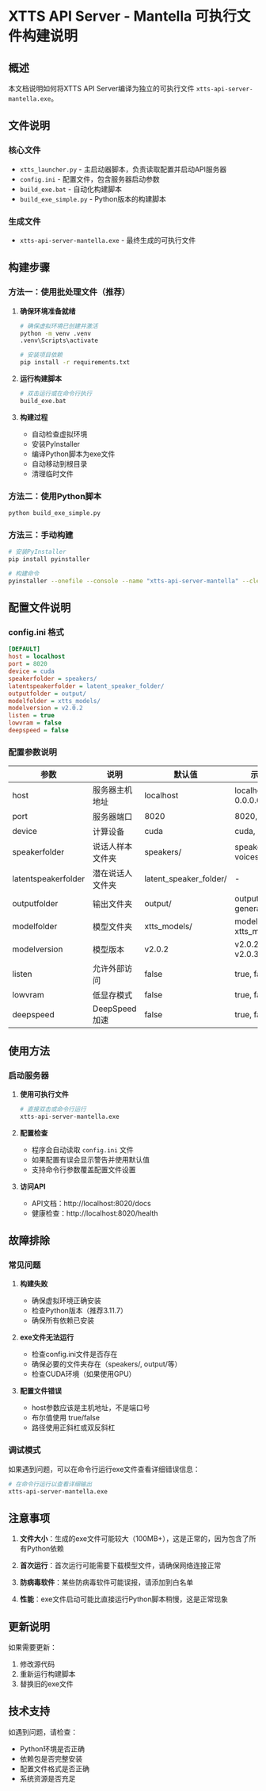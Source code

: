 # XTTS API Server - Mantella 可执行文件构建说明

## 概述

本文档说明如何将XTTS API Server编译为独立的可执行文件 `xtts-api-server-mantella.exe`。

## 文件说明

### 核心文件
- `xtts_launcher.py` - 主启动器脚本，负责读取配置并启动API服务器
- `config.ini` - 配置文件，包含服务器启动参数
- `build_exe.bat` - 自动化构建脚本
- `build_exe_simple.py` - Python版本的构建脚本

### 生成文件
- `xtts-api-server-mantella.exe` - 最终生成的可执行文件

## 构建步骤

### 方法一：使用批处理文件（推荐）

1. **确保环境准备就绪**
   ```bash
   # 确保虚拟环境已创建并激活
   python -m venv .venv
   .venv\Scripts\activate
   
   # 安装项目依赖
   pip install -r requirements.txt
   ```

2. **运行构建脚本**
   ```bash
   # 双击运行或在命令行执行
   build_exe.bat
   ```

3. **构建过程**
   - 自动检查虚拟环境
   - 安装PyInstaller
   - 编译Python脚本为exe文件
   - 自动移动到根目录
   - 清理临时文件

### 方法二：使用Python脚本

```bash
python build_exe_simple.py
```

### 方法三：手动构建

```bash
# 安装PyInstaller
pip install pyinstaller

# 构建命令
pyinstaller --onefile --console --name "xtts-api-server-mantella" --clean xtts_launcher.py
```

## 配置文件说明

### config.ini 格式

```ini
[DEFAULT]
host = localhost
port = 8020
device = cuda
speakerfolder = speakers/
latentspeakerfolder = latent_speaker_folder/
outputfolder = output/
modelfolder = xtts_models/
modelversion = v2.0.2
listen = true
lowvram = false
deepspeed = false
```

### 配置参数说明

| 参数 | 说明 | 默认值 | 示例 |
|------|------|--------|------|
| host | 服务器主机地址 | localhost | localhost, 0.0.0.0 |
| port | 服务器端口 | 8020 | 8020, 8080 |
| device | 计算设备 | cuda | cuda, cpu |
| speakerfolder | 说话人样本文件夹 | speakers/ | speakers/, voices/ |
| latentspeakerfolder | 潜在说话人文件夹 | latent_speaker_folder/ | - |
| outputfolder | 输出文件夹 | output/ | output/, generated/ |
| modelfolder | 模型文件夹 | xtts_models/ | models/, xtts_models/ |
| modelversion | 模型版本 | v2.0.2 | v2.0.2, v2.0.3, main |
| listen | 允许外部访问 | false | true, false |
| lowvram | 低显存模式 | false | true, false |
| deepspeed | DeepSpeed加速 | false | true, false |

## 使用方法

### 启动服务器

1. **使用可执行文件**
   ```bash
   # 直接双击或命令行运行
   xtts-api-server-mantella.exe
   ```

2. **配置检查**
   - 程序会自动读取 `config.ini` 文件
   - 如果配置有误会显示警告并使用默认值
   - 支持命令行参数覆盖配置文件设置

3. **访问API**
   - API文档：http://localhost:8020/docs
   - 健康检查：http://localhost:8020/health

## 故障排除

### 常见问题

1. **构建失败**
   - 确保虚拟环境正确安装
   - 检查Python版本（推荐3.11.7）
   - 确保所有依赖已安装

2. **exe文件无法运行**
   - 检查config.ini文件是否存在
   - 确保必要的文件夹存在（speakers/, output/等）
   - 检查CUDA环境（如果使用GPU）

3. **配置文件错误**
   - host参数应该是主机地址，不是端口号
   - 布尔值使用 true/false
   - 路径使用正斜杠或双反斜杠

### 调试模式

如果遇到问题，可以在命令行运行exe文件查看详细错误信息：

```bash
# 在命令行运行以查看详细输出
xtts-api-server-mantella.exe
```

## 注意事项

1. **文件大小**：生成的exe文件可能较大（100MB+），这是正常的，因为包含了所有Python依赖

2. **首次运行**：首次运行可能需要下载模型文件，请确保网络连接正常

3. **防病毒软件**：某些防病毒软件可能误报，请添加到白名单

4. **性能**：exe文件启动可能比直接运行Python脚本稍慢，这是正常现象

## 更新说明

如果需要更新：
1. 修改源代码
2. 重新运行构建脚本
3. 替换旧的exe文件

## 技术支持

如遇到问题，请检查：
- Python环境是否正确
- 依赖包是否完整安装
- 配置文件格式是否正确
- 系统资源是否充足
